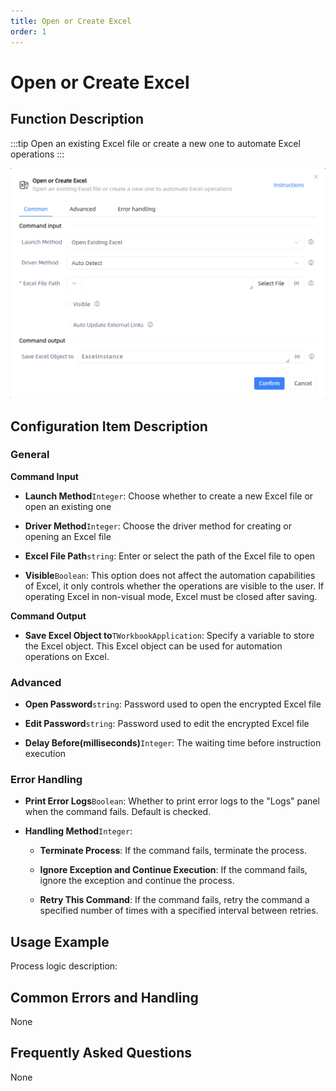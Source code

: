 ```yaml
---
title: Open or Create Excel
order: 1
---
```


# Open or Create Excel

## Function Description

:::tip 
Open an existing Excel file or create a new one to automate Excel operations
:::

![Open or Create Excel](../../../assets/Open%20or%20Create%20Excel_command.png)

## Configuration Item Description

### General

**Command Input**

- **Launch Method**`Integer`: Choose whether to create a new Excel file or open an existing one

- **Driver Method**`Integer`: Choose the driver method for creating or opening an Excel file

- **Excel File Path**`string`: Enter or select the path of the Excel file to open

- **Visible**`Boolean`: This option does not affect the automation capabilities of Excel, it only controls whether the operations are visible to the user. If operating Excel in non-visual mode, Excel must be closed after saving.


**Command Output**

- **Save Excel Object to**`TWorkbookApplication`: Specify a variable to store the Excel object. This Excel object can be used for automation operations on Excel.

### Advanced

- **Open Password**`string`: Password used to open the encrypted Excel file

- **Edit Password**`string`: Password used to edit the encrypted Excel file

- **Delay Before(milliseconds)**`Integer`: The waiting time before instruction execution

### Error Handling

- **Print Error Logs**`Boolean`: Whether to print error logs to the "Logs" panel when the command fails. Default is checked. 

- **Handling Method**`Integer`:

    - **Terminate Process**: If the command fails, terminate the process.

    - **Ignore Exception and Continue Execution**: If the command fails, ignore the exception and continue the process.

    - **Retry This Command**: If the command fails, retry the command a specified number of times with a specified interval between retries.

## Usage Example

Process logic description:

## Common Errors and Handling

None

## Frequently Asked Questions

None

